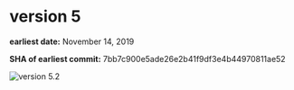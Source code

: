# version 5

**earliest date:** November 14, 2019

**SHA of earliest commit:** 7bb7c900e5ade26e2b41f9df3e4b44970811ae52

![version 5.2](screenshots/website-v5.2.png)